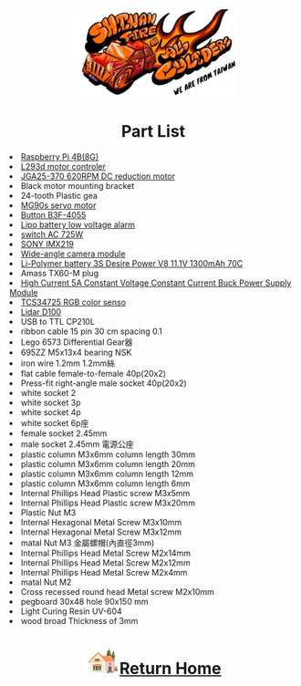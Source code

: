 <div align="center"><img src="../../other/img/logo.png" width="300" alt=" logo"></div>  

# <div align="center">Part List </div>
<li><a href="https://www.icshop.com.tw/product-page.php?27903" target="_blank"> Raspberry Pi 4B(8G)</a></li> 
<li><a href="https://atceiling.blogspot.com/2019/08/arduino54l293d.html" target="_blank">L293d motor controler</a></li>
<li><a href="https://abra-electronics.com/electromechanical/motors/gear-motors/metal-gearmotors/jga25-370-series/jga25-370-24v-620rpm-jga25-370-geared-dc-motor-for-diy-projects-and-car-kits-24vdc.html">JGA25-370 620RPM DC reduction motor</a></li>  
<li>Black motor mounting bracket<br></li>  
<li>24-tooth Plastic gea<br></li>
<li><a href="https://www.amazon.com/-/zh_TW/dp/B0BFQLNDPM">MG90s servo motor</a></li>    
<li><a href="https://www.amazon.ae/XLX-B3f-4055-Momentary-Tactile-Button/dp/B07NWDHH41">Button B3F-4055</a></li>  
<li><a href="https://www.amazon.in/Invento-Battery-Voltage-Indicator-Checker/dp/B072V44Q5Z">Lipo battery low voltage alarm </a></li>  
<li><a href="https://shopee.tw/%E6%90%96%E9%A0%AD%E9%96%8B%E9%97%9C-3A-250VAC-6A-125VAC-MTS-1%E9%80%A3%E5%8B%95%E9%96%8B%E9%97%9C-B5031-%E5%A4%A7%E6%B4%8B%E5%9C%8B%E9%9A%9B%E9%9B%BB%E5%AD%90-i.26482219.490434892" target="_blank">switch AC 725W</a></li>     
<li><a href="https://shopee.tw/TW1678-IMX219-D160-800%E8%90%AC%E5%83%8F%E7%B4%A0%E6%94%9D%E5%83%8F%E9%A0%AD-%E8%A6%96%E8%A7%92160%E5%BA%A6-Jetson-Nano%E3%80%81Pi-Camera-i.6760059.5415151583?sp_atk=4817fa1a-e0f8-44e6-96cf-178fd8fe5e27&xptdk=4817fa1a-e0f8-44e6-96cf-178fd8fe5e27" target="_blank">SONY IMX219</a></li>
<li><a href="https://tw.bid.yahoo.com/item/100634748049?guccounter=1&guce_referrer=aHR0cHM6Ly93d3cuZ29vZ2xlLmNvbS8&guce_referrer_sig=AQAAACAMnYqFfzgRAxVALToNPsaB6L2MS4Pb3BmsPARIVdrC-OipPD0RF21EADxV8X29RhEkK1aZl6IFx15lczlh4SzEKJ45iY-dsG70aVSJeXZQa7oDaYVRxz3bwK1LBZwmp8zcnfCuKJGO6tSPFML-zggoSs3cfdTKau4sH0SZoPsZ" target="_blank">Wide-angle camera module </a></li>
<li><a href="https://shopee.tw/product/17393576/2036942264?gclid=Cj0KCQjw6KunBhDxARIsAKFUGs9xoiZB_LrSF3X4XfnN1sxM-tjzbX4T2Sw9XD0c0Rfc_tkPkczAbBcaApCXEALw_wcB">Li-Polymer battery 3S Desire Power V8 11.1V 1300mAh 70C </a></li>
<li>Amass TX60-M plug<br></li>
<li><a href="https://www.amazon.com/NOYITO-DC-DC-Power-Supply-Module/dp/B07G456MS8">High Current 5A Constant Voltage Constant Current Buck Power Supply Module</a></li>  
<li><a href="https://www.amazon.com/-/zh_TW/TCS34725/dp/B0BBLXXJ4Q">TCS34725 RGB color senso</a></li>
<li><a href="https://www.robotshop.com/products/ldrobot-d100-lidar-kit">Lidar D100</a></li>
<li>USB to TTL CP210L<br></li>  
<li>ribbon cable 15 pin 30 cm spacing 0.1<br></li>
<li>Lego 6573 Differential Gear器<br></li>
<li>695ZZ M5x13x4 bearing NSK<br></li>
<li>iron wire 1.2mm 1.2mm絲<br></li>
<li>flat cable female-to-female 40p(20x2)<br></li>
<li>Press-fit right-angle male socket 40p(20x2)<br></li>
<li>white socket 2<br></li>
<li>white socket 3p<br></li>
<li>white socket 4p<br></li>
<li>white socket 6p座<br></li>
<li>female socket 2.45mm<br></li>
<li>male socket 2.45mm 電源公座<br></li>
<li>plastic column M3x6mm column length 30mm<br></li>
<li>plastic column M3x6mm column length 20mm<br></li>
<li>plastic column M3x6mm column length 12mm<br></li>
<li>plastic column M3x6mm column length 6mm<br></li>
<li>Internal Phillips Head Plastic screw M3x5mm<br></li>
<li>Internal Phillips Head Plastic screw M3x20mm<br></li>
<li>Plastic Nut M3<br></li>
<li>Internal Hexagonal Metal Screw M3x10mm<br></li>
<li>Internal Hexagonal Metal Screw M3x12mm<br></li>
<li>matal Nut M3 金屬螺帽(內直徑3mm)<br></li>
<li>Internal Phillips Head Metal Screw M2x14mm<br></li>
<li>Internal Phillips Head Metal Screw M2x12mm<br></li>
<li>Internal Phillips Head Metal Screw M2x4mm<br></li>
<li>matal Nut M2<br></li>
<li>Cross recessed round head Metal screw M2x10mm<br></li>
<li>pegboard 30x48 hole 90x150 mm<br></li>
<li>Light Curing Resin UV-604<br></li>
<li>wood broad Thickness of 3mm<br></li>

# <div align="center">![HOME](../../other/img/Home.png)[Return Home](../../)</div>  
